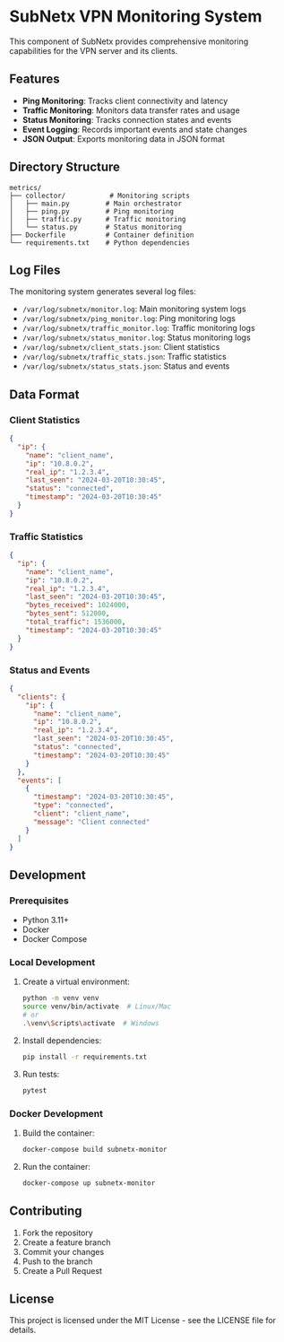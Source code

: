 # SubNetx VPN Monitoring System

This component of SubNetx provides comprehensive monitoring capabilities for the VPN server and its clients.

## Features

- **Ping Monitoring**: Tracks client connectivity and latency
- **Traffic Monitoring**: Monitors data transfer rates and usage
- **Status Monitoring**: Tracks connection states and events
- **Event Logging**: Records important events and state changes
- **JSON Output**: Exports monitoring data in JSON format

## Directory Structure

```
metrics/
├── collector/           # Monitoring scripts
│   ├── main.py         # Main orchestrator
│   ├── ping.py         # Ping monitoring
│   ├── traffic.py      # Traffic monitoring
│   └── status.py       # Status monitoring
├── Dockerfile          # Container definition
└── requirements.txt    # Python dependencies
```

## Log Files

The monitoring system generates several log files:

- `/var/log/subnetx/monitor.log`: Main monitoring system logs
- `/var/log/subnetx/ping_monitor.log`: Ping monitoring logs
- `/var/log/subnetx/traffic_monitor.log`: Traffic monitoring logs
- `/var/log/subnetx/status_monitor.log`: Status monitoring logs
- `/var/log/subnetx/client_stats.json`: Client statistics
- `/var/log/subnetx/traffic_stats.json`: Traffic statistics
- `/var/log/subnetx/status_stats.json`: Status and events

## Data Format

### Client Statistics
```json
{
  "ip": {
    "name": "client_name",
    "ip": "10.8.0.2",
    "real_ip": "1.2.3.4",
    "last_seen": "2024-03-20T10:30:45",
    "status": "connected",
    "timestamp": "2024-03-20T10:30:45"
  }
}
```

### Traffic Statistics
```json
{
  "ip": {
    "name": "client_name",
    "ip": "10.8.0.2",
    "real_ip": "1.2.3.4",
    "last_seen": "2024-03-20T10:30:45",
    "bytes_received": 1024000,
    "bytes_sent": 512000,
    "total_traffic": 1536000,
    "timestamp": "2024-03-20T10:30:45"
  }
}
```

### Status and Events
```json
{
  "clients": {
    "ip": {
      "name": "client_name",
      "ip": "10.8.0.2",
      "real_ip": "1.2.3.4",
      "last_seen": "2024-03-20T10:30:45",
      "status": "connected",
      "timestamp": "2024-03-20T10:30:45"
    }
  },
  "events": [
    {
      "timestamp": "2024-03-20T10:30:45",
      "type": "connected",
      "client": "client_name",
      "message": "Client connected"
    }
  ]
}
```

## Development

### Prerequisites

- Python 3.11+
- Docker
- Docker Compose

### Local Development

1. Create a virtual environment:
   ```bash
   python -m venv venv
   source venv/bin/activate  # Linux/Mac
   # or
   .\venv\Scripts\activate  # Windows
   ```

2. Install dependencies:
   ```bash
   pip install -r requirements.txt
   ```

3. Run tests:
   ```bash
   pytest
   ```

### Docker Development

1. Build the container:
   ```bash
   docker-compose build subnetx-monitor
   ```

2. Run the container:
   ```bash
   docker-compose up subnetx-monitor
   ```

## Contributing

1. Fork the repository
2. Create a feature branch
3. Commit your changes
4. Push to the branch
5. Create a Pull Request

## License

This project is licensed under the MIT License - see the LICENSE file for details.

